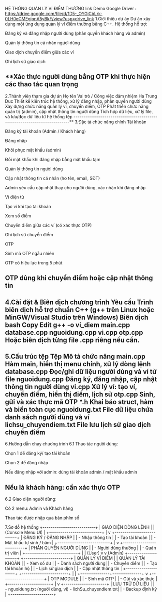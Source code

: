 HỆ THỐNG QUẢN LÝ VÍ ĐIỂM THƯỞNG 
link Demo Google Driver : https://drive.google.com/file/d/1D5-_OYGjCbLrk-0LH0eCMEgjpnA5yBkF/view?usp=drive_link
1.Giới thiệu dự án
Dự án xây dựng một ứng dụng quản lý ví điểm thưởng bằng C++. Hệ thống hỗ trợ:

Đăng ký và đăng nhập người dùng (phân quyền khách hàng và admin)

Quản lý thông tin cá nhân người dùng

Giao dịch chuyển điểm giữa các ví

Ghi lịch sử giao dịch

**Xác thực người dùng bằng OTP khi thực hiện các thao tác quan trọng
----------------------------------------------------------------------------
2.Thành viên tham gia dự án
Họ tên	          Vai trò / Công việc đảm nhiệm
Ha Trung Duc	Thiết kế kiến trúc hệ thống, xử lý đăng nhập, phân quyền người dùng
	            Xây dựng chức năng quản lý ví, chuyển điểm, OTP
               Phát triển chức năng quản trị (admin), cập nhật thông tin người dùng
               Tích hợp dữ liệu, xử lý file, và lưu/đọc dữ liệu từ hệ thống tệp
----------------------------------------------------------------------------**
3.Đặc tả chức năng chính
Tài khoản

Đăng ký tài khoản (Admin / Khách hàng)

Đăng nhập

Khôi phục mật khẩu (admin)

Đổi mật khẩu khi đăng nhập bằng mật khẩu tạm

Quản lý thông tin người dùng

Cập nhật thông tin cá nhân (ho tên, email, SĐT)

Admin yêu cầu cập nhật thay cho người dùng, xác nhận khi đăng nhập

Ví điện tử

Tạo ví khi tạo tài khoản

Xem số điểm

Chuyển điểm giữa các ví (có xác thực OTP)

Ghi lịch sử chuyển điểm

OTP

Sinh mã OTP ngẫu nhiên

OTP có hiệu lực trong 5 phút

OTP dùng khi chuyển điểm hoặc cập nhật thông tin
----------------------------------------------------------------------------
4.Cài đặt & Biên dịch chương trình
Yêu cầu
Trình biên dịch hỗ trợ chuẩn C++ (g++ trên Linux hoặc MinGW/Visual Studio trên Windows)
Biên dịch
bash
Copy
Edit
g++ -o vi_diem main.cpp database.cpp nguoidung.cpp vi.cpp otp.cpp
Hoặc biên dịch từng file .cpp riêng nếu cần.
----------------------------------------------------------------------------
5.Cấu trúc tệp
Tệp	Mô tả chức năng
main.cpp	Hàm main, hiển thị menu chính, xử lý dòng lệnh
database.cpp	Đọc/ghi dữ liệu người dùng và ví từ file
nguoidung.cpp	Đăng ký, đăng nhập, cập nhật thông tin người dùng
vi.cpp	Xử lý ví: tạo ví, chuyển điểm, hiển thị điểm, lịch sử
otp.cpp	Sinh, gửi và xác thực mã OTP
*.h	Khai báo struct, hàm và biến toàn cục
nguoidung.txt	File dữ liệu chứa danh sách người dùng và ví
lichsu_chuyendiem.txt	File lưu lịch sử giao dịch chuyển điểm
----------------------------------------------------------------------------
6.Hướng dẫn chạy chương trình
6.1 Thao tác người dùng:

Chọn 1 để đăng ký/ tạo tài khoản

Chọn 2 để đăng nhập

Nếu đăng nhập với admin: dùng tài khoản admin / mật khẩu admin

Nếu là khách hàng: cần xác thực OTP
----------------------------------------------------------------------------
6.2 Giao diện người dùng:

Có 2 menu: Admin và Khách hàng

Thao tác được nhập qua bàn phím số

7.Sơ đồ hệ thống
             +---------------------------+
             |   GIAO DIỆN DÒNG LỆNH     |
             |   (Console Menu UI)       |
             +---------------------------+
                        |
                        v
             +---------------------------+
             |  ĐĂNG KÝ / ĐĂNG NHẬP      |
             | - Nhập thông tin          |
             | - Tạo tài khoản           |
             | - Mật khẩu tự sinh / băm |
             +---------------------------+
                        |
                        v
             +---------------------------+
             |     PHÂN QUYỀN NGƯỜI DÙNG |
             | - Người dùng thường       |
             | - Quản trị viên           |
             +---------------------------+
               |                     |
        (User) v                     v (Admin)
+---------------------+   +------------------------+
| QUẢN LÝ VÍ ĐIỂM      |   |  QUẢN LÝ TÀI KHOẢN     |
| - Xem số dư         |   | - Danh sách người dùng|
| - Chuyển điểm       |   | - Tạo tài khoản hộ    |
| - Lịch sử giao dịch |   | - Cập nhật thông tin  |
+---------------------+   +------------------------+
        |                               |
        +---------------+---------------+
                        v
              +----------------------+
              |      OTP MODULE      |
              | - Sinh mã OTP        |
              | - Gửi và xác thực    |
              +----------------------+
                        |
                        v
              +----------------------+
              |   LƯU TRỮ DỮ LIỆU    |
              | - nguoidung.txt (người dùng, ví)
                - lichSu_chuyendiem.txt|
              | - Backup định kỳ     |
              +----------------------+

